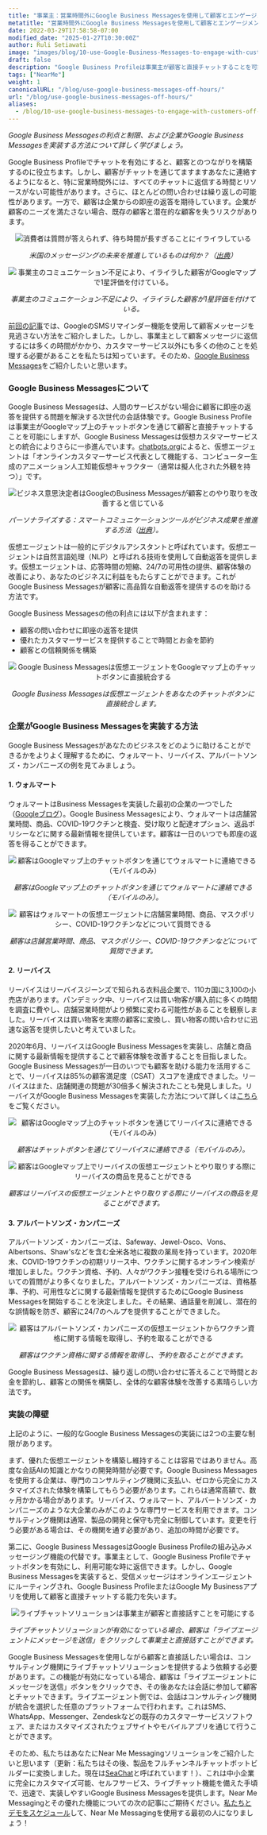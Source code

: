 ```yaml
---
title: "事業主：営業時間外にGoogle Business Messagesを使用して顧客とエンゲージメント！"
metatitle: "営業時間外にGoogle Business Messagesを使用して顧客とエンゲージメント！"
date: 2022-03-29T17:58:58-07:00
modified_date: "2025-01-27T10:30:00Z"
author: Ruli Setiawati
image: "images/blog/10-use-Google-Business-Messages-to-engage-with-customers-off-hours/thumbnail.png"
draft: false
description: "Google Business Profileは事業主が顧客と直接チャットすることを可能にしますが、Google Business Messagesは仮想カスタマーサービスとの統合を可能にします。"
tags: ["NearMe"]
weight: 1
canonicalURL: "/blog/use-google-business-messages-off-hours/"
url: "/blog/use-google-business-messages-off-hours/"
aliases:
  - /blog/10-use-google-business-messages-to-engage-with-customers-off-hours/
---
```


*Google Business Messagesの利点と制限、および企業がGoogle Business Messagesを実装する方法について詳しく学びましょう。*

Google Business Profileでチャットを有効にすると、顧客とのつながりを構築するのに役立ちます。しかし、顧客がチャットを通じてますますあなたに連絡するようになると、特に営業時間外には、すべてのチャットに返信する時間とリソースがない可能性があります。さらに、ほとんどの問い合わせは繰り返しの可能性があります。一方で、顧客は企業からの即座の返答を期待しています。企業が顧客のニーズを満たさない場合、既存の顧客と潜在的な顧客を失うリスクがあります。

<center>
<img src="/images/blog/10-use-Google-Business-Messages-to-engage-with-customers-off-hours/1-stats.png" alt="消費者は質問が答えられず、待ち時間が長すぎることにイライラしている"/>

*米国のメッセージングの未来を推進しているものは何か？（[出典](https://developers.google.com/business-communications/business-messages/files/us-business-messages-infographic.pdf)）*
</center>

<center>
<img src="/images/blog/10-use-Google-Business-Messages-to-engage-with-customers-off-hours/2-one_star.png" alt="事業主のコミュニケーション不足により、イライラした顧客がGoogleマップで1星評価を付けている。"/>

*事業主のコミュニケーション不足により、イライラした顧客が1星評価を付けている。*
</center>

[前回の記事](https://seasalt.ai/blog/9-enable-chat-on-google-maps/)では、GoogleのSMSリマインダー機能を使用して顧客メッセージを見逃さない方法をご紹介しました。しかし、事業主として顧客メッセージに返信するには多くの時間がかかり、カスタマーサービス以外にも多くの他のことを処理する必要があることを私たちは知っています。そのため、[Google Business Messages](https://businessmessages.google/)をご紹介したいと思います。

### Google Business Messagesについて

Google Business Messagesは、人間のサービスがない場合に顧客に即座の返答を提供する問題を解決する次世代の会話体験です。Google Business Profileは事業主がGoogleマップ上のチャットボタンを通じて顧客と直接チャットすることを可能にしますが、Google Business Messagesは仮想カスタマーサービスとの統合によりさらに一歩進んでいます。[chatbots.org](https://www.google.com/url?q=https://www.chatbots.org/virtual_agent/&sa=D&source=docs&ust=1648605707733291&usg=AOvVaw1v4dJFgDD-5SmpSNZBu3J6)によると、仮想エージェントは「オンラインカスタマーサービス代表として機能する、コンピューター生成のアニメーション人工知能仮想キャラクター（通常は擬人化された外観を持つ）」です。

<center>
<img src="/images/blog/10-use-Google-Business-Messages-to-engage-with-customers-off-hours/3-stats.png" alt="ビジネス意思決定者はGoogleのBusiness Messagesが顧客とのやり取りを改善すると信じている"/>

*パーソナライズする：スマートコミュニケーションツールがビジネス成果を推進する方法（[出典](https://services.google.com/fh/files/misc/how_smart_communication_tools_drive_business_results.pdf)）。*
</center>

仮想エージェントは一般的にデジタルアシスタントと呼ばれています。仮想エージェントは自然言語処理（NLP）と呼ばれる技術を使用して自動返答を提供します。仮想エージェントは、応答時間の短縮、24/7の可用性の提供、顧客体験の改善により、あなたのビジネスに利益をもたらすことができます。これがGoogle Business Messagesが顧客に高品質な自動返答を提供するのを助ける方法です。

Google Business Messagesの他の利点には以下が含まれます：
- 顧客の問い合わせに即座の返答を提供
- 優れたカスタマーサービスを提供することで時間とお金を節約
- 顧客との信頼関係を構築

<center>
<img src="/images/blog/10-use-Google-Business-Messages-to-engage-with-customers-off-hours/4-GBM_bridgepoint_runners.png" alt="Google Business Messagesは仮想エージェントをGoogleマップ上のチャットボタンに直接統合する"/>

*Google Business Messagesは仮想エージェントをあなたのチャットボタンに直接統合します。*
</center>

### 企業がGoogle Business Messagesを実装する方法

Google Business Messagesがあなたのビジネスをどのように助けることができるかをよりよく理解するために、ウォルマート、リーバイス、アルバートソンズ・カンパニーズの例を見てみましょう。

#### 1. ウォルマート

ウォルマートはBusiness Messagesを実装した最初の企業の一つでした（[Googleブログ](https://blog.google/products/maps/now-sending-business-messages-google-maps-and-search/)）。Google Business Messagesにより、ウォルマートは店舗営業時間、商品、COVID-19ワクチンと検査、受け取りと配達オプション、返品ポリシーなどに関する最新情報を提供しています。顧客は一日のいつでも即座の返答を得ることができます。

<center>
<img src="/images/blog/10-use-Google-Business-Messages-to-engage-with-customers-off-hours/5-walmart_chat.png" alt="顧客はGoogleマップ上のチャットボタンを通じてウォルマートに連絡できる（モバイルのみ）"/>

*顧客はGoogleマップ上のチャットボタンを通じてウォルマートに連絡できる（モバイルのみ）。*
</center>

<center>
<img src="/images/blog/10-use-Google-Business-Messages-to-engage-with-customers-off-hours/6-walmart_va.png" alt="顧客はウォルマートの仮想エージェントに店舗営業時間、商品、マスクポリシー、COVID-19ワクチンなどについて質問できる"/>

*顧客は店舗営業時間、商品、マスクポリシー、COVID-19ワクチンなどについて質問できます。*
</center>

#### 2. リーバイス

リーバイスはリーバイスジーンズで知られる衣料品企業で、110カ国に3,100の小売店があります。パンデミック中、リーバイスは買い物客が購入前に多くの時間を調査に費やし、店舗営業時間がより頻繁に変わる可能性があることを観察しました。リーバイスは買い物客を実際の顧客に変換し、買い物客の問い合わせに迅速な返答を提供したいと考えていました。

2020年6月、リーバイスはGoogle Business Messagesを実装し、店舗と商品に関する最新情報を提供することで顧客体験を改善することを目指しました。Google Business Messagesが一日のいつでも顧客を助ける能力を活用することで、リーバイスは85%の顧客満足度（CSAT）スコアを達成できました。リーバイスはまた、店舗関連の問題が30倍多く解決されたことも発見しました。リーバイスがGoogle Business Messagesを実装した方法について詳しくは[こちら](https://developers.google.com/business-communications/business-messages/files/levis-case-study.pdf)をご覧ください。

<center>
<img src="/images/blog/10-use-Google-Business-Messages-to-engage-with-customers-off-hours/7-levi_chat.png" alt="顧客はGoogleマップ上のチャットボタンを通じてリーバイスに連絡できる（モバイルのみ）"/>

*顧客はチャットボタンを通じてリーバイスに連絡できる（モバイルのみ）。*
</center>

<center>
<img src="/images/blog/10-use-Google-Business-Messages-to-engage-with-customers-off-hours/8-levi_va.png" alt="顧客はGoogleマップ上でリーバイスの仮想エージェントとやり取りする際にリーバイスの商品を見ることができる"/>

*顧客はリーバイスの仮想エージェントとやり取りする際にリーバイスの商品を見ることができます。*
</center>

#### 3. アルバートソンズ・カンパニーズ

アルバートソンズ・カンパニーズは、Safeway、Jewel-Osco、Vons、Albertsons、Shaw'sなどを含む全米各地に複数の薬局を持っています。2020年末、COVID-19ワクチンの初期リリース中、ワクチンに関するオンライン検索が増加しました。ワクチン資格、予約、人々がワクチン接種を受けられる場所についての質問がより多くなりました。アルバートソンズ・カンパニーズは、資格基準、予約、可用性などに関する最新情報を提供するためにGoogle Business Messagesを開始することを決定しました。その結果、通話量を削減し、潜在的な誤情報を防ぎ、顧客に24/7のヘルプを提供することができました。

<center>
<img src="/images/blog/10-use-Google-Business-Messages-to-engage-with-customers-off-hours/9-albertsons_chat.png" alt="顧客はアルバートソンズ・カンパニーズの仮想エージェントからワクチン資格に関する情報を取得し、予約を取ることができる"/>

*顧客はワクチン資格に関する情報を取得し、予約を取ることができます。*
</center>

Google Business Messagesは、繰り返しの問い合わせに答えることで時間とお金を節約し、顧客との関係を構築し、全体的な顧客体験を改善する素晴らしい方法です。

### 実装の障壁

上記のように、一般的なGoogle Business Messagesの実装には2つの主要な制限があります。

まず、優れた仮想エージェントを構築し維持することは容易ではありません。高度な会話AIの知識とかなりの開発時間が必要です。Google Business Messagesを使用する企業は、専門のコンサルティング機関に支払い、ゼロから完全にカスタマイズされた体験を構築してもらう必要があります。これらは通常高額で、数ヶ月かかる場合があります。リーバイス、ウォルマート、アルバートソンズ・カンパニーズのような大企業のみがこのような専門サービスを利用できます。コンサルティング機関は通常、製品の開発と保守も完全に制御しています。変更を行う必要がある場合は、その機関を通す必要があり、追加の時間が必要です。

第二に、Google Business MessagesはGoogle Business Profileの組み込みメッセージング機能の代替です。事業主として、Google Business Profileでチャットボタンを有効にし、利用可能な時に返信できます。しかし、Google Business Messagesを実装すると、受信メッセージはオンラインエージェントにルーティングされ、Google Business ProfileまたはGoogle My Businessアプリを使用して顧客と直接チャットする能力を失います。

<center>
<img src="/images/blog/10-use-Google-Business-Messages-to-engage-with-customers-off-hours/10-live_agent.png" alt="ライブチャットソリューションは事業主が顧客と直接話すことを可能にする"/>

*ライブチャットソリューションが有効になっている場合、顧客は「ライブエージェントにメッセージを送信」をクリックして事業主と直接話すことができます。*
</center>

Google Business Messagesを使用しながら顧客と直接話したい場合は、コンサルティング機関にライブチャットソリューションを提供するよう依頼する必要があります。この機能が有効になっている場合、顧客は「ライブエージェントにメッセージを送信」ボタンをクリックでき、その後あなたは会話に参加して顧客とチャットできます。ライブエージェント側では、会話はコンサルティング機関が統合を選択した任意のプラットフォームで行われます。これはSMS、WhatsApp、Messenger、Zendeskなどの既存のカスタマーサービスソフトウェア、またはカスタマイズされたウェブサイトやモバイルアプリを通じて行うことができます。

そのため、私たちはあなたにNear Me Messagingソリューションをご紹介したいと思います（更新：私たちはその後、製品をフルチャンネルチャットボットビルダーに変換しました。現在は[SeaChat](https://chat.seasalt.ai/?utm_source=blog)と呼ばれています！）、これは中小企業に完全にカスタマイズ可能、セルフサービス、ライブチャット機能を備えた手頃で、迅速で、実装しやすいGoogle Business Messagesを提供します。Near Me Messagingとその優れた機能についての次の記事にご期待ください。[私たちとデモをスケジュール](https://meetings.hubspot.com/seasalt-ai/seasalt-meeting)して、Near Me Messagingを使用する最初の人になりましょう！
